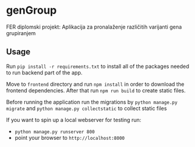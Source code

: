 # genGroup
FER diplomski projekt: Aplikacija za pronalaženje različitih varijanti gena grupiranjem

## Usage
Run `pip install -r requirements.txt` to install all of the packages needed to run backend part of the app. 

Move to `frontend` directory and run `npm install` in order to download the frontend dependencies.
After that run `npm run build` to create static files.

Before running the application run the migrations by `python manage.py migrate` and `python manage.py collectstatic` to collect static files 

If you want to spin up a local webserver for testing run:
- `python manage.py runserver 800`
- point your browser to `http://localhost:8000`

